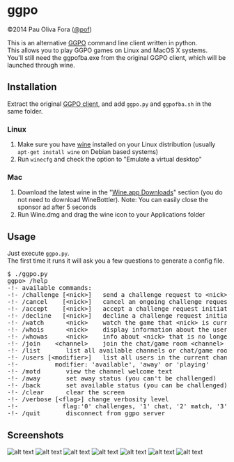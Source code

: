 ggpo
====

&copy;2014 Pau Oliva Fora ([@pof](https://twitter.com/pof))

This is an alternative [GGPO](http://ggpo.net/) command line client written in python.<br />
This allows you to play GGPO games on Linux and MacOS X systems.<br />
You'll still need the ggpofba.exe from the original GGPO client, which will be launched through wine.

## Installation

Extract the original [GGPO client](http://ggpo.net/download/), and add ```ggpo.py``` and ```ggpofba.sh``` in the same folder.

### Linux
1. Make sure you have [wine](http://www.winehq.org/) installed on your Linux distribution (usually ```apt-get install wine``` on Debian based systems)
2. Run ```winecfg``` and check the option to "Emulate a virtual desktop"

### Mac
1. Download the latest wine in the "[Wine.app Downloads](http://winebottler.kronenberg.org/downloads)" section (you do not need to download WineBottler). Note: You can easily close the sponsor ad after 5 seconds
2. Run Wine.dmg and drag the wine icon to your Applications folder

## Usage
Just execute ```ggpo.py```.<br />
The first time it runs it will ask you a few questions to generate a config file.
<pre>
$ ./ggpo.py
ggpo&gt; /help
-!- available commands:
-!- /challenge [&lt;nick&gt;]	send a challenge request to &lt;nick&gt;
-!- /cancel    [&lt;nick&gt;]	cancel an ongoing challenge request to &lt;nick&gt;
-!- /accept    [&lt;nick&gt;]	accept a challenge request initiated by &lt;nick&gt;
-!- /decline   [&lt;nick&gt;]	decline a challenge request initiated by &lt;nick&gt;
-!- /watch      &lt;nick&gt;	watch the game that &lt;nick&gt; is currently playing
-!- /whois      &lt;nick&gt;	display information about the user &lt;nick&gt;
-!- /whowas     &lt;nick&gt;	info about &lt;nick&gt; that is no longer connected
-!- /join    &lt;channel&gt;	join the chat/game room &lt;channel&gt;
-!- /list 		list all available channels or chat/game rooms
-!- /users [&lt;modifier&gt;]	list all users in the current channel
-!-          modifier: 'available', 'away' or 'playing'
-!- /motd 		view the channel welcome text
-!- /away 		set away status (you can't be challenged)
-!- /back 		set available status (you can be challenged)
-!- /clear 		clear the screen
-!- /verbose [&lt;flag&gt;]	change verbosity level
-!-            flag:'0' challenges, '1' chat, '2' match, '3' status
-!- /quit 		disconnect from ggpo server
</pre>

## Screenshots
![alt text](https://github.com/poliva/ggpo/raw/master/img/ggpo-pof.png "ggpo screenshot 0")
![alt text](https://github.com/poliva/ggpo/raw/master/img/ggpo-py1.png "ggpo screenshot 1")
![alt text](https://github.com/poliva/ggpo/raw/master/img/ggpo-py2.png "ggpo screenshot 2")
![alt text](https://github.com/poliva/ggpo/raw/master/img/ggpo-py3.png "ggpo screenshot 3")
![alt text](https://github.com/poliva/ggpo/raw/master/img/ggpo-py4.png "ggpo screenshot 4")
![alt text](https://github.com/poliva/ggpo/raw/master/img/ggpo-py5.png "ggpo screenshot 5")
![alt text](https://github.com/poliva/ggpo/raw/master/img/ggpo-py6.png "ggpo screenshot 6")

